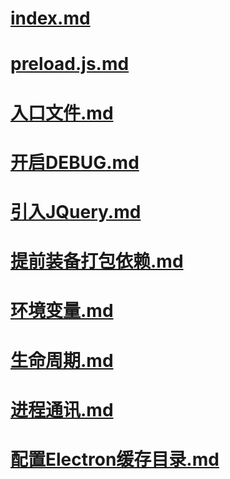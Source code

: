 # [index.md](%{basename}/index.md)

# [preload.js.md](%{basename}/preload.js.md)

# [入口文件.md](%{basename}/入口文件.md)

# [开启DEBUG.md](%{basename}/开启DEBUG.md)

# [引入JQuery.md](%{basename}/引入JQuery.md)

# [提前装备打包依赖.md](%{basename}/提前装备打包依赖.md)

# [环境变量.md](%{basename}/环境变量.md)

# [生命周期.md](%{basename}/生命周期.md)

# [进程通讯.md](%{basename}/进程通讯.md)

# [配置Electron缓存目录.md](%{basename}/配置Electron缓存目录.md)

